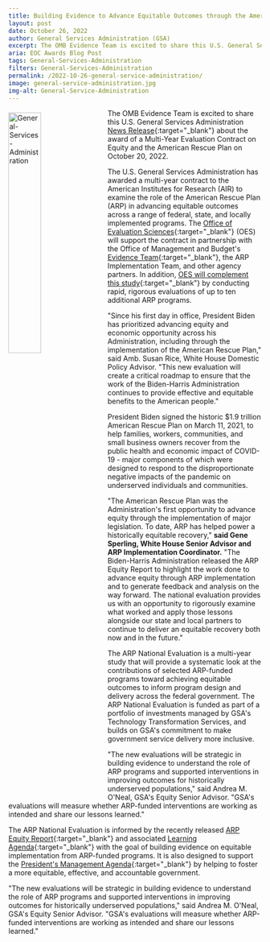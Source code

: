 ```yaml
---
title: Building Evidence to Advance Equitable Outcomes through the American Rescue Plan
layout: post
date: October 26, 2022
author: General Services Administration (GSA)
excerpt: The OMB Evidence Team is excited to share this U.S. General Services Administration...
aria: EOC Awards Blog Post
tags: General-Services-Administration
filters: General-Services-Administration
permalink: /2022-10-26-general-service-administration/
image: general-service-administration.jpg
img-alt: General-Service-Administration
---
```


<img src="{{site.baseurl}}/assets/images/blog/general-service-administration.jpg" alt="General-Services-Administration" style="float:left; width:36%; height:35%; margin-right:1rem; margin-top:0.4rem">

The OMB Evidence Team is excited to share this U.S. General Services Administration [News Release](https://www.gsa.gov/about-us/newsroom/news-releases/gsa-to-build-evidence-on-advancing-equitable-outcomes-through-the-american-rescue-plan-10202022){:target="_blank"} about the award of a Multi-Year Evaluation Contract on Equity and the American Rescue Plan on October 20, 2022. 

The U.S. General Services Administration has awarded a multi-year contract to the American Institutes for Research (AIR) to examine the role of the American Rescue Plan (ARP) in advancing equitable outcomes across a range of federal, state, and locally implemented programs. The [Office of Evaluation Sciences](https://oes.gsa.gov/american-rescue-plan/){:target="_blank"} (OES) will support the contract in partnership with the Office of Management and Budget's [Evidence Team](https://www.evaluation.gov/about/){:target="_blank"}, the ARP Implementation Team, and other agency partners. In addition, [OES will complement this study](https://www.gsa.gov/blog/2021/12/15/gsa-to-build-evidence-to-advance-equitable-outcomes-through-the-american-rescue-plan){:target="_blank"} by conducting rapid, rigorous evaluations of up to ten additional ARP programs.

"Since his first day in office, President Biden has prioritized advancing equity and economic opportunity across his Administration, including through the implementation of the American Rescue Plan," said Amb. Susan Rice, White House Domestic Policy Advisor. "This new evaluation will create a critical roadmap to ensure that the work of the Biden-Harris Administration continues to provide effective and equitable benefits to the American people."

President Biden signed the historic $1.9 trillion American Rescue Plan on March 11, 2021, to help families, workers, communities, and small business owners recover from the public health and economic impact of COVID-19 - major components of which were designed to respond to the disproportionate negative impacts of the pandemic on underserved individuals and communities.

"The American Rescue Plan was the Administration's first opportunity to advance equity through the implementation of major legislation. To date, ARP has helped power a historically equitable recovery," <b>said Gene Sperling, White House Senior Advisor and ARP Implementation Coordinator.</b> "The Biden-Harris Administration released the ARP Equity Report to highlight the work done to advance equity through ARP implementation and to generate feedback and analysis on the way forward. The national evaluation provides us with an opportunity to rigorously examine what worked and apply those lessons alongside our state and local partners to continue to deliver an equitable recovery both now and in the future."

The ARP National Evaluation is a multi-year study that will provide a systematic look at the contributions of selected ARP-funded programs toward achieving equitable outcomes to inform program design and delivery across the federal government. The ARP National Evaluation is funded as part of a portfolio of investments managed by GSA's Technology Transformation Services, and builds on GSA's commitment to make government service delivery more inclusive.  

"The new evaluations will be strategic in building evidence to understand the role of ARP programs and supported interventions in improving outcomes for historically underserved populations," said Andrea M. O'Neal, GSA's Equity Senior Advisor. "GSA's evaluations will measure whether ARP-funded interventions are working as intended and share our lessons learned."

The ARP National Evaluation is informed by the recently released [ARP Equity Report](https://whitehouse.gov/wp-content/uploads/2022/05/ADVANCING-EQUITY-THROUGH-THE-AMERICAN-RESCUE-PLAN.pdf){:target="_blank"} and associated [Learning Agenda](https://www.whitehouse.gov/wp-content/uploads/2022/05/American-Rescue-Plan-Equity-Learning-Agenda.pdf){:target="_blank"} with the goal of building evidence on equitable implementation from ARP-funded programs. It is also designed to support the [President's Management Agenda](https://assets.performance.gov/PMA/PMA-Learning-Agenda.pdf){:target="_blank"} by helping to foster a more equitable, effective, and accountable government.

"The new evaluations will be strategic in building evidence to understand the role of ARP programs and supported interventions in improving outcomes for historically underserved populations," said Andrea M. O'Neal, GSA's Equity Senior Advisor. "GSA's evaluations will measure whether ARP-funded interventions are working as intended and share our lessons learned."
